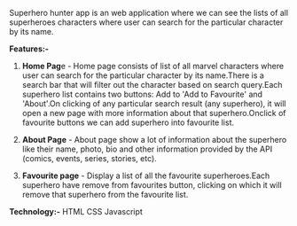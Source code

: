 Superhero hunter app is an web application where we can see the lists of all superheroes characters where user can search for the particular character by its name.

**Features:-**
1. **Home Pag**e - Home page consists of list of all marvel characters where user can search for the particular character by its name.There is a search bar that will filter out the character based on search query.Each superhero list contains two buttons: Add to 'Add to Favourite' and 'About'.On clicking of any particular search result (any superhero), it will open a new page with more information about that superhero.Onclick of favourite buttons we can add superhero into favourite list.

2. **About Page** - About page show a lot of information about the superhero like their name, photo, bio and other information provided by the API (comics, events, series, stories, etc).

3. **Favourite page** - Display a list of all the favourite superheroes.Each superhero have remove from favourites button, clicking on which it will remove that superhero from the favourite list.

**Technology:-**
HTML
CSS
Javascript
